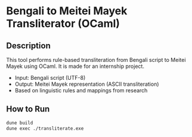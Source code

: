 # Bengali to Meitei Mayek Transliterator (OCaml)

##  Description

This tool performs rule-based transliteration from Bengali script to Meitei Mayek using OCaml. It is made for an internship project.

- Input: Bengali script (UTF-8)
- Output: Meitei Mayek representation (ASCII transliteration)
- Based on linguistic rules and mappings from research

##  How to Run

```bash
dune build
dune exec ./transliterate.exe
